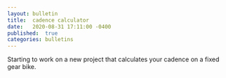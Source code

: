 ```yaml
---
layout:	bulletin
title:	cadence calculator
date:	2020-08-31 17:11:00 -0400
published:	true
categories: bulletins
---
```

Starting to work on a new project that calculates your cadence on a fixed gear bike.

